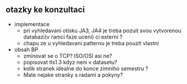 ## otazky ke konzultaci
 - implementace
    - pri vyhledavani otisku JA3, JA4 je treba pozuit svou vytvorenou databazi(v ramci faze uceni) ci externi ?
    - chapu ze u vyhledavani patternu je treba pouzit vlastni
 - obsah BP
    - zminovat se o TCP? ISO/OSI asi ne?
    - popisovat tls1.3 kdyz neni v datasetu?
    - kolik stranek idealne do konce zimniho semestru ?
    - Mate nejake stranky s radami a pokyny?